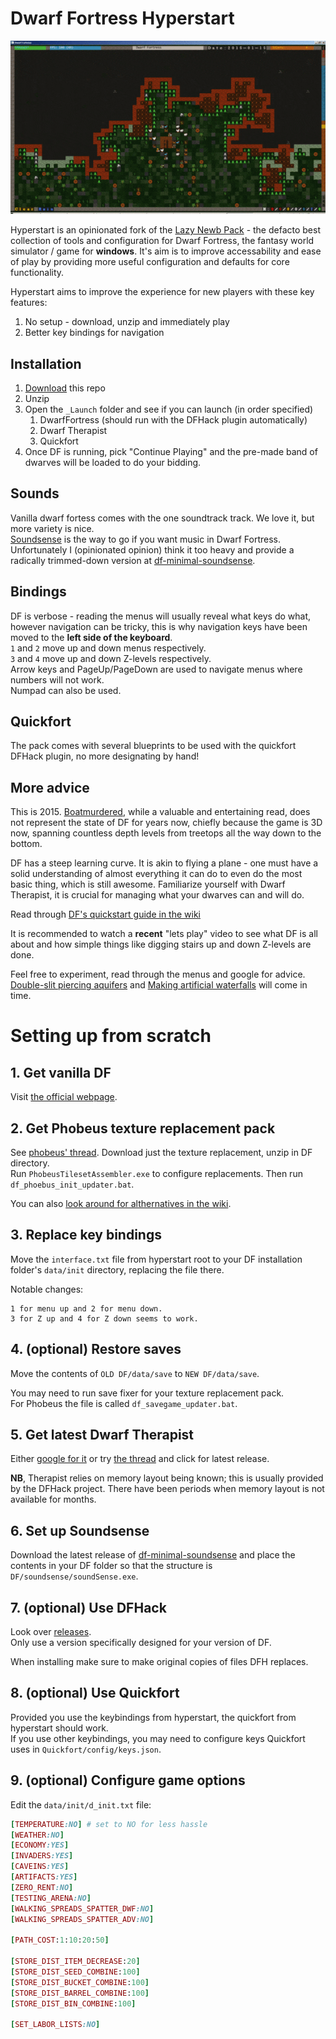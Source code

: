 # Dwarf Fortress Hyperstart

![Vanilla DF and phobeus graphic set comparison](comparison.gif?raw=true "Vanilla DF and phobeus graphic set comparison")

Hyperstart is an opinionated fork of the [Lazy Newb Pack](http://lazynewbpack.com) - the defacto best collection of tools and configuration for Dwarf Fortress, the fantasy world simulator / game for __windows__. It's aim is to improve accessability and ease of play by providing more useful configuration and defaults for core functionality.

Hyperstart aims to improve the experience for new players with these key features:

1. No setup - download, unzip and immediately play
2. Better key bindings for navigation

## Installation
1. [Download](https://github.com/Epigene/dwarf_fortress_hyperstart/archive/master.zip) this repo
2. Unzip
3. Open the `_Launch` folder and see if you can launch (in order specified)  
    1. DwarfFortress (should run with the DFHack plugin automatically)
    2. Dwarf Therapist
    3. Quickfort
4. Once DF is running, pick "Continue Playing" and the pre-made band of dwarves will be loaded to do your bidding.

## Sounds
Vanilla dwarf fortess comes with the one soundtrack track. We love it, but more variety is nice.  
[Soundsense](http://df.zweistein.cz/soundsense/) is the way to go if you want music in Dwarf Fortress.  
Unfortunately I (opinionated opinion) think it too heavy and provide a radically trimmed-down version at [df-minimal-soundsense](https://github.com/Epigene/df-minimal-soundsense/releases).

## Bindings
DF is verbose - reading the menus will usually reveal what keys do what, however navigation can be tricky, this is why navigation keys have been moved to the __left side of the keyboard__.  
`1` and `2` move up and down menus respectively.  
`3` and `4` move up and down Z-levels respectively.  
Arrow keys and PageUp/PageDown are used to navigate menus where numbers will not work.  
Numpad can also be used.  

## Quickfort
The pack comes with several blueprints to be used with the quickfort DFHack plugin, no more designating by hand!

## More advice
This is 2015. [Boatmurdered](http://lparchive.org/Dwarf-Fortress-Boatmurdered/), while a valuable and entertaining read, does not represent the state of DF for years now, chiefly because the game is 3D now, spanning countless depth levels from treetops all the way down to the bottom.  

DF has a steep learning curve. It is akin to flying a plane - one must have a solid understanding of almost everything it can do to even do the most basic thing, which is still awesome. Familiarize yourself with Dwarf Therapist, it is crucial for managing what your dwarves can and will do.

Read through [DF's quickstart guide in the wiki](http://dwarffortresswiki.org/index.php/DF2014:Quickstart_guide)

It is recommended to watch a __recent__ "lets play" video to see what DF is all about and how simple things like digging stairs up and down Z-levels are done.  

Feel free to experiment, read through the menus and google for advice. [Double-slit piercing aquifers](http://dwarffortresswiki.org/index.php/v0.34:Double-slit_method) and [Making artificial waterfalls](http://dwarffortresswiki.org/index.php/v0.34:Waterfall) will come in time.

# Setting up from scratch
## 1. Get vanilla DF
Visit [the official webpage](http://www.bay12games.com/dwarves/).

## 2. Get Phobeus texture replacement pack
See [phobeus' thread](http://dffd.bay12games.com/file.php?id=2430).
Download just the texture replacement, unzip in DF directory.  
Run `PhobeusTilesetAssembler.exe` to configure replacements.
Then run `df_phoebus_init_updater.bat`.

You can also [look around for althernatives in the wiki](http://dwarffortresswiki.org/index.php/DF2014:Graphics_set_repository).

## 3. Replace key bindings

Move the `interface.txt` file from hyperstart root to your DF installation folder's `data/init` directory, replacing the file there.

Notable changes:
```
1 for menu up and 2 for menu down.  
3 for Z up and 4 for Z down seems to work.
```

## 4. (optional) Restore saves

Move the contents of `OLD DF/data/save` to `NEW DF/data/save`.  

You may need to run save fixer for your texture replacement pack.  
For Phobeus the file is called `df_savegame_updater.bat`.  

## 5. Get latest Dwarf Therapist
Either [google for it](https://www.google.lv/?ion=1&espv=2#q=dwarf+therapist) or try [the thread](http://www.bay12forums.com/smf/index.php?PHPSESSID=9e839cc39296fbcdacb657b47a5f0c2c&topic=122968.0) and click for latest release.

__NB__, Therapist relies on memory layout being known; this is usually provided by the DFHack project. There have been periods when memory layout is not available for months. 

## 6. Set up Soundsense
Download the latest release of [df-minimal-soundsense](https://github.com/Epigene/df-minimal-soundsense/releases) and place the contents in your DF folder so that the structure is `DF/soundsense/soundSense.exe`.  

## 7. (optional) Use DFHack
Look over [releases](https://github.com/DFHack/dfhack/releases).  
Only use a version specifically designed for your version of DF.  

When installing make sure to make original copies of files DFH replaces.  

## 8. (optional) Use Quickfort
Provided you use the keybindings from hyperstart, the quickfort from hyperstart should work.  
If you use other keybindings, you may need to configure keys Quickfort uses in `Quickfort/config/keys.json`.  

## 9. (optional) Configure game options
Edit the `data/init/d_init.txt` file:

```rb
[TEMPERATURE:NO] # set to NO for less hassle
[WEATHER:NO]
[ECONOMY:YES]
[INVADERS:YES]
[CAVEINS:YES]
[ARTIFACTS:YES]
[ZERO_RENT:NO]
[TESTING_ARENA:NO]
[WALKING_SPREADS_SPATTER_DWF:NO]
[WALKING_SPREADS_SPATTER_ADV:NO]

[PATH_COST:1:10:20:50]

[STORE_DIST_ITEM_DECREASE:20]
[STORE_DIST_SEED_COMBINE:100]
[STORE_DIST_BUCKET_COMBINE:100]
[STORE_DIST_BARREL_COMBINE:100]
[STORE_DIST_BIN_COMBINE:100]

[SET_LABOR_LISTS:NO]
```
